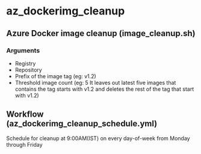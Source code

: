 # az_dockerimg_cleanup


## Azure Docker image cleanup (image_cleanup.sh)

### Arguments
- Registry
- Repository
- Prefix of the image tag (eg: v1.2)
- Threshold image count (eg: 5 It leaves out latest five images that contains the tag starts with v1.2 and deletes the rest of the tag that start with v1.2)


## Workflow (az_dockerimg_cleanup_schedule.yml)

Schedule for cleanup at 9:00AM(IST) on every day-of-week from Monday through Friday
